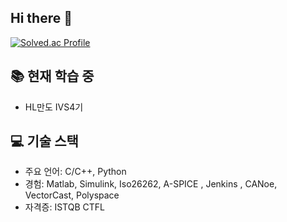 ## Hi there 👋

<!--
**CapsuleLee/CapsuleLee** is a ✨ _special_ ✨ repository because its `README.md` (this file) appears on your GitHub profile.

Here are some ideas to get you started:



- 🔭 I’m currently working on ...
- 🌱 I’m currently learning ...
- 👯 I’m looking to collaborate on ...
- 🤔 I’m looking for help with ...
- 💬 Ask me about ...
- 📫 How to reach me: ...
- 😄 Pronouns: ...
- ⚡ Fun fact: ...

-->

[![Solved.ac Profile](http://mazassumnida.wtf/api/v2/generate_badge?boj=sso05109)](https://solved.ac/sso05109)

## 📚 현재 학습 중

- HL만도 IVS4기
  

## 💻 기술 스택

- 주요 언어: C/C++, Python
- 경험: Matlab, Simulink, Iso26262, A-SPICE , Jenkins , CANoe, VectorCast, Polyspace
- 자격증: ISTQB CTFL



